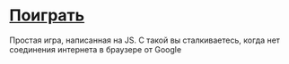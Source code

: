 # [Поиграть](https://v1ktorbro.github.io/t-rex-game/)
Простая игра, написанная на JS. С такой вы сталкиваетесь, когда нет соединения интернета в браузере от Google
